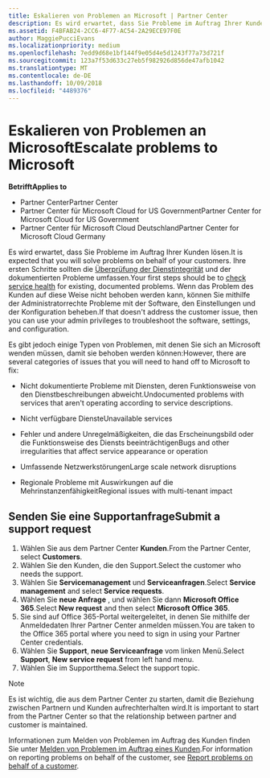 ```yaml
---
title: Eskalieren von Problemen an Microsoft | Partner Center
description: Es wird erwartet, dass Sie Probleme im Auftrag Ihrer Kunden lösen.
ms.assetid: F4BFAB24-2CC6-4F77-AC54-2A29ECE97F0E
author: MaggiePucciEvans
ms.localizationpriority: medium
ms.openlocfilehash: 7edd9d68e1bf144f9e05d4e5d1243f77a73d721f
ms.sourcegitcommit: 123a7f53d633c27eb5f982926d856de47afb1042
ms.translationtype: MT
ms.contentlocale: de-DE
ms.lasthandoff: 10/09/2018
ms.locfileid: "4489376"
---
```

# <a name="escalate-problems-to-microsoft"></a><span data-ttu-id="8609d-103">Eskalieren von Problemen an Microsoft</span><span class="sxs-lookup"><span data-stu-id="8609d-103">Escalate problems to Microsoft</span></span>

**<span data-ttu-id="8609d-104">Betrifft</span><span class="sxs-lookup"><span data-stu-id="8609d-104">Applies to</span></span>**

-  <span data-ttu-id="8609d-105">Partner Center</span><span class="sxs-lookup"><span data-stu-id="8609d-105">Partner Center</span></span>
-  <span data-ttu-id="8609d-106">Partner Center für Microsoft Cloud for US Government</span><span class="sxs-lookup"><span data-stu-id="8609d-106">Partner Center for Microsoft Cloud for US Government</span></span>
-  <span data-ttu-id="8609d-107">Partner Center für Microsoft Cloud Deutschland</span><span class="sxs-lookup"><span data-stu-id="8609d-107">Partner Center for Microsoft Cloud Germany</span></span>

<span data-ttu-id="8609d-108">Es wird erwartet, dass Sie Probleme im Auftrag Ihrer Kunden lösen.</span><span class="sxs-lookup"><span data-stu-id="8609d-108">It is expected that you will solve problems on behalf of your customers.</span></span> <span data-ttu-id="8609d-109">Ihre ersten Schritte sollten die [Überprüfung der Dienstintegrität](check-service-health.md) und der dokumentierten Probleme umfassen.</span><span class="sxs-lookup"><span data-stu-id="8609d-109">Your first steps should be to [check service health](check-service-health.md) for existing, documented problems.</span></span> <span data-ttu-id="8609d-110">Wenn das Problem des Kunden auf diese Weise nicht behoben werden kann, können Sie mithilfe der Administratorrechte Probleme mit der Software, den Einstellungen und der Konfiguration beheben.</span><span class="sxs-lookup"><span data-stu-id="8609d-110">If that doesn't address the customer issue, then you can use your admin privileges to troubleshoot the software, settings, and configuration.</span></span>

<span data-ttu-id="8609d-111">Es gibt jedoch einige Typen von Problemen, mit denen Sie sich an Microsoft wenden müssen, damit sie behoben werden können:</span><span class="sxs-lookup"><span data-stu-id="8609d-111">However, there are several categories of issues that you will need to hand off to Microsoft to fix:</span></span>

-   <span data-ttu-id="8609d-112">Nicht dokumentierte Probleme mit Diensten, deren Funktionsweise von den Dienstbeschreibungen abweicht.</span><span class="sxs-lookup"><span data-stu-id="8609d-112">Undocumented problems with services that aren't operating according to service descriptions.</span></span>

-   <span data-ttu-id="8609d-113">Nicht verfügbare Dienste</span><span class="sxs-lookup"><span data-stu-id="8609d-113">Unavailable services</span></span>

-   <span data-ttu-id="8609d-114">Fehler und andere Unregelmäßigkeiten, die das Erscheinungsbild oder die Funktionsweise des Diensts beeinträchtigen</span><span class="sxs-lookup"><span data-stu-id="8609d-114">Bugs and other irregularities that affect service appearance or operation</span></span>

-   <span data-ttu-id="8609d-115">Umfassende Netzwerkstörungen</span><span class="sxs-lookup"><span data-stu-id="8609d-115">Large scale network disruptions</span></span>

-   <span data-ttu-id="8609d-116">Regionale Probleme mit Auswirkungen auf die Mehrinstanzenfähigkeit</span><span class="sxs-lookup"><span data-stu-id="8609d-116">Regional issues with multi-tenant impact</span></span>

## <a name="submit-a-support-request"></a><span data-ttu-id="8609d-117">Senden Sie eine Supportanfrage</span><span class="sxs-lookup"><span data-stu-id="8609d-117">Submit a support request</span></span>

1. <span data-ttu-id="8609d-118">Wählen Sie aus dem Partner Center **Kunden**.</span><span class="sxs-lookup"><span data-stu-id="8609d-118">From the Partner Center, select **Customers**.</span></span>
2. <span data-ttu-id="8609d-119">Wählen Sie den Kunden, die den Support.</span><span class="sxs-lookup"><span data-stu-id="8609d-119">Select the customer who needs the support.</span></span>
3. <span data-ttu-id="8609d-120">Wählen Sie **Servicemanagement** und **Serviceanfragen**.</span><span class="sxs-lookup"><span data-stu-id="8609d-120">Select **Service management** and select **Service requests**.</span></span>
4. <span data-ttu-id="8609d-121">Wählen Sie **neue Anfrage** , und wählen Sie dann **Microsoft Office 365**.</span><span class="sxs-lookup"><span data-stu-id="8609d-121">Select **New request** and then select **Microsoft Office 365**.</span></span>
5. <span data-ttu-id="8609d-122">Sie sind auf Office 365-Portal weitergeleitet, in denen Sie mithilfe der Anmeldedaten Ihrer Partner Center anmelden müssen.</span><span class="sxs-lookup"><span data-stu-id="8609d-122">You are taken to the Office 365 portal where you need to sign in using your Partner Center credentials.</span></span>
6. <span data-ttu-id="8609d-123">Wählen Sie **Support**, **neue Serviceanfrage** vom linken Menü.</span><span class="sxs-lookup"><span data-stu-id="8609d-123">Select **Support**, **New service request** from left hand menu.</span></span>
7. <span data-ttu-id="8609d-124">Wählen Sie im Supportthema.</span><span class="sxs-lookup"><span data-stu-id="8609d-124">Select the support topic.</span></span>

>[!NOTE]
><span data-ttu-id="8609d-125">Es ist wichtig, die aus dem Partner Center zu starten, damit die Beziehung zwischen Partnern und Kunden aufrechterhalten wird.</span><span class="sxs-lookup"><span data-stu-id="8609d-125">It is important to start from the Partner Center so that the relationship between partner and customer is maintained.</span></span> 


<span data-ttu-id="8609d-126">Informationen zum Melden von Problemen im Auftrag des Kunden finden Sie unter [Melden von Problemen im Auftrag eines Kunden](report-problems-on-behalf-of-a-customer.md).</span><span class="sxs-lookup"><span data-stu-id="8609d-126">For information on reporting problems on behalf of the customer, see [Report problems on behalf of a customer](report-problems-on-behalf-of-a-customer.md).</span></span>

 

 



